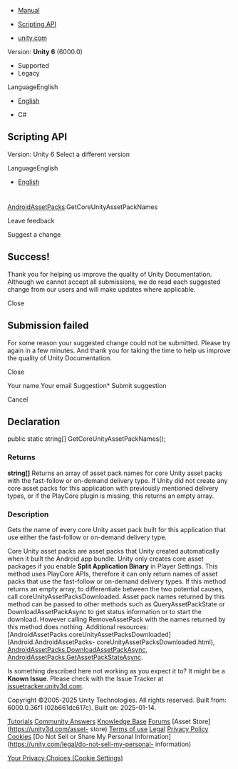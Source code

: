 [ ]()

  * [Manual](../Manual/index.html)
  * [Scripting API](../ScriptReference/index.html)

  * [unity.com](https://unity.com/)

Version: **Unity 6** (6000.0)

  * Supported
  * Legacy

LanguageEnglish

  * [English]()

  * C#

[ ](https://docs.unity3d.com)

## Scripting API

Version: Unity 6 Select a different version

LanguageEnglish

  * [English]()

#
[AndroidAssetPacks](Android.AndroidAssetPacks.html).GetCoreUnityAssetPackNames

Leave feedback

Suggest a change

## Success!

Thank you for helping us improve the quality of Unity Documentation. Although
we cannot accept all submissions, we do read each suggested change from our
users and will make updates where applicable.

Close

## Submission failed

For some reason your suggested change could not be submitted. Please <a>try
again</a> in a few minutes. And thank you for taking the time to help us
improve the quality of Unity Documentation.

Close

Your name Your email Suggestion* Submit suggestion

Cancel

[ ]()

## Declaration

public static string[] GetCoreUnityAssetPackNames();

### Returns

**string[]** Returns an array of asset pack names for core Unity asset packs
with the fast-follow or on-demand delivery type. If Unity did not create any
core asset packs for this application with previously mentioned delivery
types, or if the PlayCore plugin is missing, this returns an empty array.

### Description

Gets the name of every core Unity asset pack built for this application that
use either the fast-follow or on-demand delivery type.

Core Unity asset packs are asset packs that Unity created automatically when
it built the Android app bundle. Unity only creates core asset packages if you
enable **Split Application Binary** in Player Settings. This method uses
PlayCore APIs, therefore it can only return names of asset packs that use the
fast-follow or on-demand delivery types. If this method returns an empty
array, to differentiate between the two potential causes, call
coreUnityAssetPacksDownloaded. Asset pack names returned by this method can be
passed to other methods such as QueryAssetPackState or DownloadAssetPackAsync
to get status information or to start the download. However calling
RemoveAssetPack with the names returned by this method does nothing.
Additional resources:
[AndroidAssetPacks.coreUnityAssetPacksDownloaded](Android.AndroidAssetPacks-
coreUnityAssetPacksDownloaded.html),
[AndroidAssetPacks.DownloadAssetPackAsync](Android.AndroidAssetPacks.DownloadAssetPackAsync.html),
[AndroidAssetPacks.GetAssetPackStateAsync](Android.AndroidAssetPacks.GetAssetPackStateAsync.html).

Is something described here not working as you expect it to? It might be a
**Known Issue**. Please check with the Issue Tracker at
[issuetracker.unity3d.com](https://issuetracker.unity3d.com).

Copyright ©2005-2025 Unity Technologies. All rights reserved. Built from:
6000.0.36f1 (02b661dc617c). Built on: 2025-01-14.

[Tutorials](https://unity3d.com/learn) [Community
Answers](https://answers.unity3d.com) [Knowledge
Base](https://support.unity3d.com/hc/en-us)
[Forums](https://forum.unity3d.com) [Asset Store](https://unity3d.com/asset-
store) [Terms of use](https://docs.unity3d.com/Manual/TermsOfUse.html)
[Legal](https://unity.com/legal) [Privacy
Policy](https://unity.com/legal/privacy-policy)
[Cookies](https://unity.com/legal/cookie-policy) [Do Not Sell or Share My
Personal Information](https://unity.com/legal/do-not-sell-my-personal-
information)

[Your Privacy Choices (Cookie Settings)](javascript:void\(0\);)

